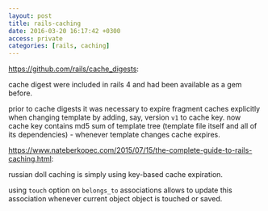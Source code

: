 ```yaml
---
layout: post
title: rails-caching
date: 2016-03-20 16:17:42 +0300
access: private
categories: [rails, caching]
---
```


<https://github.com/rails/cache_digests>:

cache digest were included in rails 4 and had been available as a gem before.

prior to cache digests it was necessary to expire fragment caches explicitly
when changing template by adding, say, version `v1` to cache key.
now cache key contains md5 sum of template tree (template file itself and
all of its dependencies) - whenever template changes cache expires.

<https://www.nateberkopec.com/2015/07/15/the-complete-guide-to-rails-caching.html>:

russian doll caching is simply using key-based cache expiration.

using `touch` option on `belongs_to` associations allows to update
this association whenever current object object is touched or saved.
